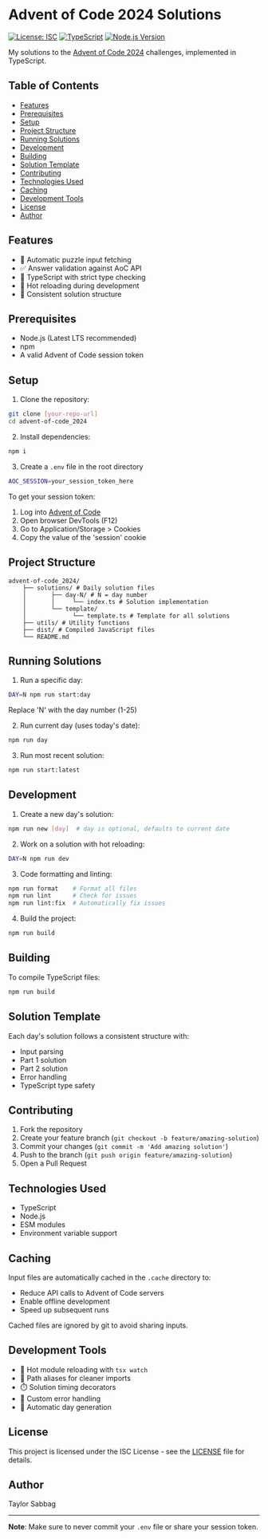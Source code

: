 <!-- omit in toc -->
# Advent of Code 2024 Solutions

[![License: ISC](https://img.shields.io/badge/License-ISC-blue.svg)](https://opensource.org/licenses/ISC)
[![TypeScript](https://img.shields.io/badge/TypeScript-5.7-blue)](https://www.typescriptlang.org/)
[![Node.js Version](https://img.shields.io/badge/Node.js-20.x-green)](https://nodejs.org/)

My solutions to the [Advent of Code 2024](https://adventofcode.com/2024) challenges, implemented in TypeScript.

<!-- omit in toc -->
## Table of Contents

- [Features](#features)
- [Prerequisites](#prerequisites)
- [Setup](#setup)
- [Project Structure](#project-structure)
- [Running Solutions](#running-solutions)
- [Development](#development)
- [Building](#building)
- [Solution Template](#solution-template)
- [Contributing](#contributing)
- [Technologies Used](#technologies-used)
- [Caching](#caching)
- [Development Tools](#development-tools)
- [License](#license)
- [Author](#author)

## Features

- 🚀 Automatic puzzle input fetching
- ✅ Answer validation against AoC API
- 📝 TypeScript with strict type checking
- 🔄 Hot reloading during development
- 🧪 Consistent solution structure

## Prerequisites

- Node.js (Latest LTS recommended)
- npm
- A valid Advent of Code session token

## Setup

1. Clone the repository:

```bash
git clone [your-repo-url]
cd advent-of-code_2024
```

2. Install dependencies:

```bash
npm i
```

3. Create a `.env` file in the root directory

```bash
AOC_SESSION=your_session_token_here
```

To get your session token:

1. Log into [Advent of Code](https://adventofcode.com)
2. Open browser DevTools (F12)
3. Go to Application/Storage > Cookies
4. Copy the value of the 'session' cookie

## Project Structure

```
advent-of-code_2024/
    ├── solutions/ # Daily solution files
    │       ├── day-N/ # N = day number
    │       │     └── index.ts # Solution implementation
    │       └── template/
    │             └── template.ts # Template for all solutions
    ├── utils/ # Utility functions
    ├── dist/ # Compiled JavaScript files
    └── README.md
```

## Running Solutions

1. Run a specific day:

```bash
DAY=N npm run start:day
```

Replace 'N' with the day number (1-25)

2. Run current day (uses today's date):

```bash
npm run day
```

3. Run most recent solution:

```bash
npm run start:latest
```

## Development

1. Create a new day's solution:

```bash
npm run new [day]  # day is optional, defaults to current date
```

2. Work on a solution with hot reloading:

```bash
DAY=N npm run dev
```

3. Code formatting and linting:

```bash
npm run format    # Format all files
npm run lint      # Check for issues
npm run lint:fix  # Automatically fix issues
```

4. Build the project:

```bash
npm run build
```

## Building

To compile TypeScript files:

```bash
npm run build
```

## Solution Template

Each day's solution follows a consistent structure with:

- Input parsing
- Part 1 solution
- Part 2 solution
- Error handling
- TypeScript type safety

## Contributing

1. Fork the repository
2. Create your feature branch (`git checkout -b feature/amazing-solution`)
3. Commit your changes (`git commit -m 'Add amazing solution'`)
4. Push to the branch (`git push origin feature/amazing-solution`)
5. Open a Pull Request

## Technologies Used

- TypeScript
- Node.js
- ESM modules
- Environment variable support

## Caching

Input files are automatically cached in the `.cache` directory to:

- Reduce API calls to Advent of Code servers
- Enable offline development
- Speed up subsequent runs

Cached files are ignored by git to avoid sharing inputs.

## Development Tools

- 🔄 Hot module reloading with `tsx watch`
- 🎯 Path aliases for cleaner imports
- ⏱️ Solution timing decorators
- 🚨 Custom error handling
- 📝 Automatic day generation

## License

This project is licensed under the ISC License - see the [LICENSE](LICENSE) file for details.

## Author

Taylor Sabbag

---

**Note**: Make sure to never commit your `.env` file or share your session token.
